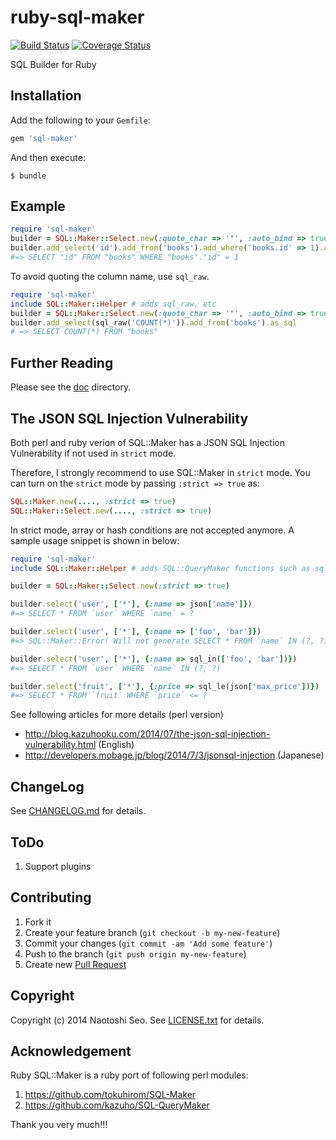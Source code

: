 # ruby-sql-maker

[![Build Status](https://secure.travis-ci.org/sonots/ruby-sql-maker.png?branch=master)](http://travis-ci.org/sonots/ruby-sql-maker)
[![Coverage Status](https://coveralls.io/repos/sonots/ruby-sql-maker/badge.png?branch=master)](https://coveralls.io/r/sonots/ruby-sql-maker?branch=master)

SQL Builder for Ruby

## Installation

Add the following to your `Gemfile`:

```ruby
gem 'sql-maker'
```

And then execute:

```plain
$ bundle
```

## Example

```ruby
require 'sql-maker'
builder = SQL::Maker::Select.new(:quote_char => '"', :auto_bind => true)
builder.add_select('id').add_from('books').add_where('books.id' => 1).as_sql
#=> SELECT "id" FROM "books" WHERE "books"."id" = 1
```

To avoid quoting the column name, use `sql_raw`.

```ruby
require 'sql-maker'
include SQL::Maker::Helper # adds sql_raw, etc
builder = SQL::Maker::Select.new(:quote_char => '"', :auto_bind => true)
builder.add_select(sql_raw('COUNT(*)')).add_from('books').as_sql
# => SELECT COUNT(*) FROM "books"
```

## Further Reading

Please see the [doc](./doc) directory.

## The JSON SQL Injection Vulnerability

Both perl and ruby verion of SQL::Maker has a JSON SQL Injection Vulnerability if not used in `strict` mode.

Therefore, I strongly recommend to use SQL::Maker in `strict` mode.
You can turn on the `strict` mode by passing `:strict => true` as:

```ruby
SQL::Maker.new(...., :strict => true)
SQL::Maker::Select.new(...., :strict => true)
```

In strict mode, array or hash conditions are not accepted anymore. A sample usage snippet is shown in below:

```ruby
require 'sql-maker'
include SQL::Maker::Helper # adds SQL::QueryMaker functions such as sql_le, etc

builder = SQL::Maker::Select.new(:strict => true)

builder.select('user', ['*'], {:name => json['name']}) 
#=> SELECT * FROM `user` WHERE `name` = ?

builder.select('user', ['*'], {:name => ['foo', 'bar']})
#=> SQL::Maker::Error! Will not generate SELECT * FROM `name` IN (?, ?) any more

builder.select('user', ['*'], {:name => sql_in(['foo', 'bar'])})
#=> SELECT * FROM `user` WHERE `name` IN (?, ?)

builder.select('fruit', ['*'], {:price => sql_le(json['max_price'])})
#=> SELECT * FROM `fruit` WHERE `price` <= ?
```

See following articles for more details (perl version)

* http://blog.kazuhooku.com/2014/07/the-json-sql-injection-vulnerability.html (English)
* http://developers.mobage.jp/blog/2014/7/3/jsonsql-injection (Japanese)

## ChangeLog

See [CHANGELOG.md](CHANGELOG.md) for details.

## ToDo

1. Support plugins

## Contributing

1. Fork it
2. Create your feature branch (`git checkout -b my-new-feature`)
3. Commit your changes (`git commit -am 'Add some feature'`)
4. Push to the branch (`git push origin my-new-feature`)
5. Create new [Pull Request](../../pull/new/master)

## Copyright

Copyright (c) 2014 Naotoshi Seo. See [LICENSE.txt](LICENSE.txt) for details.

## Acknowledgement

Ruby SQL::Maker is a ruby port of following perl modules: 

1. https://github.com/tokuhirom/SQL-Maker
2. https://github.com/kazuho/SQL-QueryMaker

Thank you very much!!!

